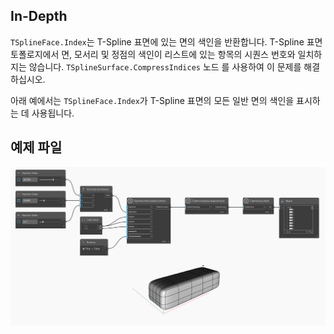 ## In-Depth
`TSplineFace.Index`는 T-Spline 표면에 있는 면의 색인을 반환합니다. T-Spline 표면 토폴로지에서 면, 모서리 및 정점의 색인이 리스트에 있는 항목의 시퀀스 번호와 일치하지는 않습니다. `TSplineSurface.CompressIndices` 노드 를 사용하여 이 문제를 해결하십시오.

아래 예에서는 `TSplineFace.Index`가 T-Spline 표면의 모든 일반 면의 색인을 표시하는 데 사용됩니다.

## 예제 파일

![Example](./Autodesk.DesignScript.Geometry.TSpline.TSplineFace.Index_img.jpg)
